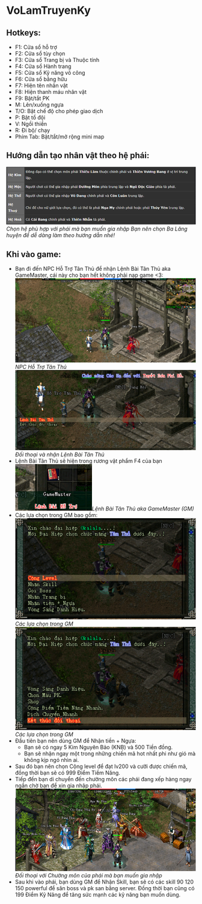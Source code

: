 # VoLamTruyenKy

## **Hotkeys:**
 - F1: Cửa sổ hỗ trợ
 - F2: Cửa sổ tùy chọn
 - F3: Cửa sổ Trang bị và Thuộc tính
 - F4: Cửa sổ Hành trang
 - F5: Cửa sổ Kỹ năng võ công
 - F6: Cửa sổ bằng hữu
 - F7: Hiện tên nhân vật
 - F8: Hiện thanh máu nhân vật
 - F9: Bật/tắt PK
 - M: Lên/xuống ngựa
 - T/O: Bật chế độ cho phép giao dịch
 - P: Bật tổ đội
 - V: Ngồi thiền
 - R: Đi bộ/ chạy
 - Phím Tab: Bật/tắt/mở rộng mini map
 
## **Hướng dẫn tạo nhân vật theo hệ phái:**
![hevaphai](/images/hevaphai.png)*Chọn hệ phù hợp với phái mà bạn muốn gia nhập*
    _Bạn nên chọn Ba Lăng huyện để dễ dàng làm theo hướng dẫn nhé!_
## **Khi vào game:**
 - Bạn đi đến NPC Hỗ Trợ Tân Thủ để nhận Lệnh Bài Tân Thủ aka GameMaster, cái này cho bạn hết không phải nạp game <3:
![httt1](/images/httt1.png)*NPC Hỗ Trợ Tân Thủ*
![httt2](/images/httt2.png)*Đối thoại và nhận Lệnh Bài Tân Thủ*
 - Lệnh Bài Tân Thủ sẽ hiện trong rương vật phẩm F4 của bạn
![gm](/images/gm.png)*Lệnh Bài Tân Thủ aka GameMaster (GM)*
 - Các lựa chọn trong GM bao gồm:
![gmlist](/images/gmlist1.png)*Các lựa chọn trong GM*
![gmlist](/images/gmlist2.png)*Các lựa chọn trong GM*
 - Đầu tiên bạn nên dùng GM để Nhận tiền + Ngựa:
    - Bạn sẽ có ngay 5 Kim Nguyên Bảo (KNB) và 500 Tiền đồng.
    - Bạn sẽ nhận ngay một trong những chiến mã hot nhất phi như gió mà không kịp ngó nhìn ai.
 - Sau đó bạn nên chọn Cộng level để đạt lv200 và cưỡi được chiến mã, đồng thời bạn sẽ có 999 Điểm Tiềm Năng.
 - Tiếp đến bạn di chuyển đến chưởng môn các phái đang xếp hàng ngay ngắn chờ bạn để xin gia nhập phái.
![nhapphai](/images/nhapphai.png)*Đối thoại với Chưởng môn của phái mà bạn muốn gia nhập*
 - Sau khi vào phái, bạn dùng GM để Nhận Skill, bạn sẽ có các skill 90 120 150 powerful để săn boss và pk san bằng server. Đồng thời bạn cũng có 199 Điểm Kỹ Năng để tăng sức mạnh các kỹ năng bạn muốn dùng.
